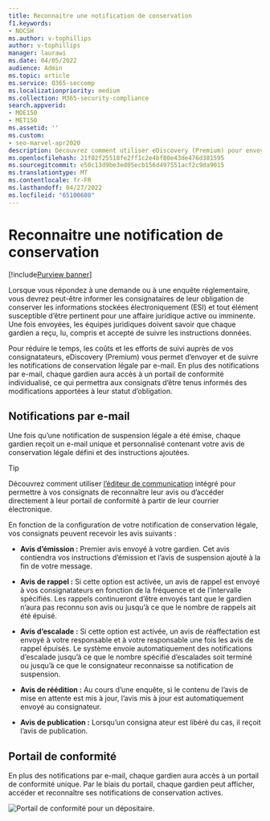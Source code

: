 ```yaml
---
title: Reconnaitre une notification de conservation
f1.keywords:
- NOCSH
ms.author: v-tophillips
author: v-tophillips
manager: laurawi
ms.date: 04/05/2022
audience: Admin
ms.topic: article
ms.service: O365-seccomp
ms.localizationpriority: medium
ms.collection: M365-security-compliance
search.appverid:
- MOE150
- MET150
ms.assetid: ''
ms.custom:
- seo-marvel-apr2020
description: Découvrez comment utiliser eDiscovery (Premium) pour envoyer et suivre des notifications de conservation légale par e-mail, ainsi que surveiller l’état des obligations.
ms.openlocfilehash: 21f02f25518fe2ff1c2e4bf80e43de476d381595
ms.sourcegitcommit: e50c13d9be3ed05ecb156d497551acf2c9da9015
ms.translationtype: MT
ms.contentlocale: fr-FR
ms.lasthandoff: 04/27/2022
ms.locfileid: "65100608"
---
```

# <a name="acknowledge-a-hold-notification"></a>Reconnaitre une notification de conservation

[!include[Purview banner](../includes/purview-rebrand-banner.md)]

Lorsque vous répondez à une demande ou à une enquête réglementaire, vous devrez peut-être informer les consignataires de leur obligation de conserver les informations stockées électroniquement (ESI) et tout élément susceptible d’être pertinent pour une affaire juridique active ou imminente. Une fois envoyées, les équipes juridiques doivent savoir que chaque gardien a reçu, lu, compris et accepté de suivre les instructions données.

Pour réduire le temps, les coûts et les efforts de suivi auprès de vos consignatateurs, eDiscovery (Premium) vous permet d’envoyer et de suivre les notifications de conservation légale par e-mail. En plus des notifications par e-mail, chaque gardien aura accès à un portail de conformité individualisé, ce qui permettra aux consignats d’être tenus informés des modifications apportées à leur statut d’obligation.

## <a name="email-notifications"></a>Notifications par e-mail

Une fois qu’une notification de suspension légale a été émise, chaque gardien reçoit un e-mail unique et personnalisé contenant votre avis de conservation légale défini et des instructions ajoutées. 

> [!TIP]
> Découvrez comment utiliser  [l’éditeur de communication](using-communications-editor.md) intégré pour permettre à vos consignats de reconnaître leur avis ou d’accéder directement à leur portail de conformité à partir de leur courrier électronique.

En fonction de la configuration de votre notification de conservation légale, vos consignats peuvent recevoir les avis suivants : 

- **Avis d’émission :** Premier avis envoyé à votre gardien. Cet avis contiendra vos instructions d’émission et l’avis de suspension ajouté à la fin de votre message.

- **Avis de rappel :** Si cette option est activée, un avis de rappel est envoyé à vos consignatateurs en fonction de la fréquence et de l’intervalle spécifiés. Les rappels continueront d’être envoyés tant que le gardien n’aura pas reconnu son avis ou jusqu’à ce que le nombre de rappels ait été épuisé.

- **Avis d’escalade :** Si cette option est activée, un avis de réaffectation est envoyé à votre responsable et à votre responsable une fois les avis de rappel épuisés. Le système envoie automatiquement des notifications d’escalade jusqu’à ce que le nombre spécifié d’escalades soit terminé ou jusqu’à ce que le consignateur reconnaisse sa notification de suspension.

- **Avis de réédition :** Au cours d’une enquête, si le contenu de l’avis de mise en attente est mis à jour, l’avis mis à jour est automatiquement envoyé au consignateur.

- **Avis de publication :** Lorsqu’un consigna ateur est libéré du cas, il reçoit l’avis de publication. 

## <a name="compliance-portal"></a>Portail de conformité

En plus des notifications par e-mail, chaque gardien aura accès à un portail de conformité unique. Par le biais du portail, chaque gardien peut afficher, accéder et reconnaître ses notifications de conservation actives.

![Portail de conformité pour un dépositaire.](../media/CustodianPortal.jpg)
